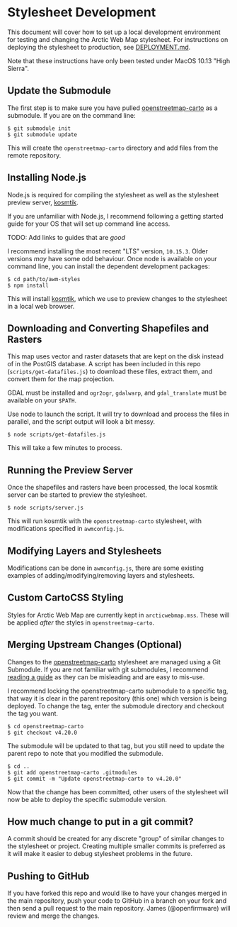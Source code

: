 # Stylesheet Development

This document will cover how to set up a local development environment for testing and changing the Arctic Web Map stylesheet. For instructions on deploying the stylesheet to production, see [DEPLOYMENT.md](DEPLOYMENT.md).

Note that these instructions have only been tested under MacOS 10.13 "High Sierra".

## Update the Submodule

The first step is to make sure you have pulled [openstreetmap-carto][] as a submodule. If you are on the command line:

```terminal
$ git submodule init
$ git submodule update
```

This will create the `openstreetmap-carto` directory and add files from the remote repository.

## Installing Node.js

Node.js is required for compiling the stylesheet as well as the stylesheet preview server, [kosmtik][].

If you are unfamiliar with Node.js, I recommend following a getting started guide for your OS that will set up command line access.

TODO: Add links to guides that are *good*

I recommend installing the most recent "LTS" version, `10.15.3`. Older versions *may* have some odd behaviour. Once node is available on your command line, you can install the dependent development packages:

```
$ cd path/to/awm-styles
$ npm install
```

This will install [kosmtik][], which we use to preview changes to the stylesheet in a local web browser.

## Downloading and Converting Shapefiles and Rasters

This map uses vector and raster datasets that are kept on the disk instead of in the PostGIS database. A script has been included in this repo (`scripts/get-datafiles.js`) to download these files, extract them, and convert them for the map projection.

GDAL must be installed and `ogr2ogr`, `gdalwarp`, and `gdal_translate` must be available on your `$PATH`.

Use node to launch the script. It will try to download and process the files in parallel, and the script output will look a bit messy.

```
$ node scripts/get-datafiles.js
```

This will take a few minutes to process.

## Running the Preview Server

Once the shapefiles and rasters have been processed, the local kosmtik server can be started to preview the stylesheet.

```
$ node scripts/server.js
```

This will run kosmtik with the `openstreetmap-carto` stylesheet, with modifications specified in `awmconfig.js`.

## Modifying Layers and Stylesheets

Modifications can be done in `awmconfig.js`, there are some existing examples of adding/modifying/removing layers and stylesheets.

## Custom CartoCSS Styling

Styles for Arctic Web Map are currently kept in `arcticwebmap.mss`. These will be applied *after* the styles in `openstreetmap-carto`.

## Merging Upstream Changes (Optional)

Changes to the [openstreetmap-carto][] stylesheet are managed using a Git Submodule. If you are not familiar with git submodules, I recommend [reading a guide](https://git-scm.com/book/en/v2/Git-Tools-Submodules) as they can be misleading and are easy to mis-use.

I recommend locking the openstreetmap-carto submodule to a specific tag, that way it is clear in the parent repository (this one) which version is being deployed. To change the tag, enter the submodule directory and checkout the tag you want.

```terminal
$ cd openstreetmap-carto
$ git checkout v4.20.0
```

The submodule will be updated to that tag, but you still need to update the parent repo to note that you modified the submodule.

```terminal
$ cd ..
$ git add openstreetmap-carto .gitmodules
$ git commit -m "Update openstreetmap-carto to v4.20.0"
```

Now that the change has been committed, other users of the stylesheet will now be able to deploy the specific submodule version.

[kosmtik]: https://github.com/kosmtik/kosmtik
[openstreetmap-carto]: https://github.com/gravitystorm/openstreetmap-carto

## How much change to put in a git commit?

A commit should be created for any discrete "group" of similar changes to the stylesheet or project. Creating multiple smaller commits is preferred as it will make it easier to debug stylesheet problems in the future.

## Pushing to GitHub

If you have forked this repo and would like to have your changes merged in the main repository, push your code to GitHub in a branch on your fork and then send a pull request to the main repository. James (@openfirmware) will review and merge the changes.
